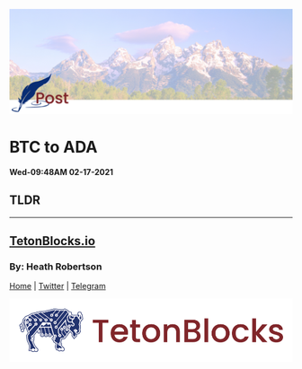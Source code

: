 ![Cover Photo](../../assets/images/tetonblocks_blog_tetonblocks-post-cover.jpg)

# BTC to ADA
**Wed-09:48AM 02-17-2021**

## TLDR




---
## [TetonBlocks.io](https://tetonblocks.io)
### By: Heath Robertson


[Home](../../index.md) | [Twitter](https://twitter.com/TetonBlocks) | [Telegram](https://t.me/TetonPool)

![Footer Image](../../assets/images/tetonblocks_logo_banner.png)
